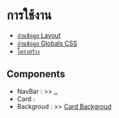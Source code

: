 # การใช้งาน

- [อ่านข้อมูล Layout](Layout.md)
- [อ่านข้อมูล Globals CSS](GlobalsCSS.md)
- [โครงสร้าง](structure.md)

## Components

- NavBar : >> [..](NavBar.md)
- Card :
- Backgroud : >> [Card Backgroud](Backgroud.md)
